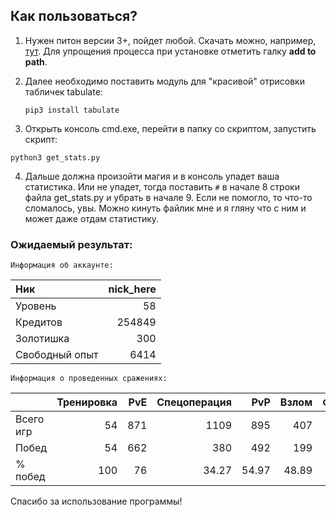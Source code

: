 ## Как пользоваться?
1. Нужен питон версии 3+, пойдет любой. Скачать можно, например,
   [тут](https://www.python.org/downloads/). Для упрощения процесса при
   установке отметить галку **add to path**.
   
2. Далее необходимо поставить модуль для "красивой" отрисовки табличек
   tabulate: 
   
   `pip3 install tabulate`
      
3. Открыть консоль cmd.exe, перейти в папку со скриптом, запустить
   скрипт:

`python3 get_stats.py`

4. Дальше должна произойти магия и в консоль упадет ваша статистика. Или
   не упадет, тогда поставить `#` в начале 8 строки файла get_stats.py и
   убрать в начале 9. Если не помогло, то что-то сломалось, увы. Можно
   кинуть файлик мне и я гляну что с ним и может даже отдам статистику.
   
### Ожидаемый результат:

	Информация об аккаунте:
| Ник            |   nick_here  |
|:---------------|-------------:|
| Уровень        |           58 |
| Кредитов       |       254849 |
| Золотишка      |          300 |
| Свободный опыт |         6414 |

	Информация о проведенных сражениях:
|           |   Тренировка |   PvE |   Спецоперация |    PvP |   Взлом |   Фронт |
|:----------|-------------:|------:|---------------:|-------:|--------:|--------:|
| Всего игр |           54 |   871 |        1109    | 895    |  407    |  686    |
| Побед     |           54 |   662 |         380    | 492    |  199    |  421    |
| % побед   |          100 |    76 |          34.27 |  54.97 |   48.89 |   61.37 |

Спасибо за использование программы!

